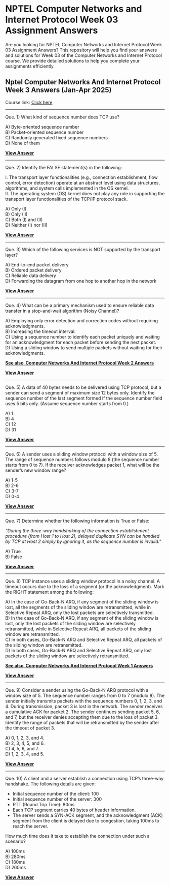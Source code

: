 # NPTEL Computer Networks and Internet Protocol Week 03 Assignment Answers

Are you looking for NPTEL Computer Networks and Internet Protocol Week 03 Assignment Answers? This repository will help you find your answers and solutions for Week 03 of the Computer Networks and Internet Protocol course. We provide detailed solutions to help you complete your assignments efficiently.

## Nptel Computer Networks And Internet Protocol Week 3 Answers (Jan-Apr 2025)

Course link: [Click here](https://onlinecourses.nptel.ac.in/noc25_cs15/course)

***

Que. 1) What kind of sequence number does TCP use?

A) Byte-oriented sequence number\
B) Packet-oriented sequence number\
C) Randomly generated fixed sequence numbers\
D) None of them

[**View Answer**](https://my.progiez.com/courses/computer-networks-and-internet-protocol-nptel-answers/)

***

Que. 2) Identify the FALSE statement(s) in the following:

I. The transport layer functionalities (e.g., connection establishment, flow control, error detection) operate at an abstract level using data structures, algorithms, and system calls implemented in the OS kernel.\
II. The operating system (OS) kernel does not play any role in supporting the transport layer functionalities of the TCP/IP protocol stack.

A) Only (I)\
B) Only (II)\
C) Both (I) and (II)\
D) Neither (I) nor (II)

[**View Answer**](https://my.progiez.com/courses/computer-networks-and-internet-protocol-nptel-answers/)

***

Que. 3) Which of the following services is NOT supported by the transport layer?

A) End-to-end packet delivery\
B) Ordered packet delivery\
C) Reliable data delivery\
D) Forwarding the datagram from one hop to another hop in the network

[**View Answer**](https://my.progiez.com/courses/computer-networks-and-internet-protocol-nptel-answers/)

***

Que. 4) What can be a primary mechanism used to ensure reliable data transfer in a stop-and-wait algorithm (Noisy Channel)?

A) Employing only error detection and correction codes without requiring acknowledgments.\
B) Increasing the timeout interval.\
C) Using a sequence number to identify each packet uniquely and waiting for an acknowledgment for each packet before sending the next packet.\
D) Using a sliding window to send multiple packets without waiting for their acknowledgments.

[****See also**  **Computer Networks And Internet Protocol Week 2 Answers****](https://progiez.com/computer-networks-and-internet-protocol-week-2-answers)

[**View Answer**](https://my.progiez.com/courses/computer-networks-and-internet-protocol-nptel-answers/)

***

Que. 5) A data of 40 bytes needs to be delivered using TCP protocol, but a sender can send a segment of maximum size 12 bytes only. Identify the sequence number of the last segment formed if the sequence number field uses 5 bits only. (Assume sequence number starts from 0.)

A) 1\
B) 4\
C) 12\
D) 31

[**View Answer**](https://my.progiez.com/courses/computer-networks-and-internet-protocol-nptel-answers/)

***

Que. 6) A sender uses a sliding window protocol with a window size of 5. The range of sequence numbers follows modulo 8 (the sequence number starts from 0 to 7). If the receiver acknowledges packet 1, what will be the sender’s new window range?

A) 1-5\
B) 2-6\
C) 3-7\
D) 0-4

[**View Answer**](https://my.progiez.com/courses/computer-networks-and-internet-protocol-nptel-answers/)

***

Que. 7) Determine whether the following information is True or False:

_“During the three-way handshaking of the connection establishment procedure (from Host 1 to Host 2), delayed duplicate SYN can be handled by TCP at Host 2 simply by ignoring it, as the sequence number is invalid.”_

A) True\
B) False

[**View Answer**](https://my.progiez.com/courses/computer-networks-and-internet-protocol-nptel-answers/)

***

Que. 8) TCP instance uses a sliding window protocol in a noisy channel. A timeout occurs due to the loss of a segment (or the acknowledgment). Mark the RIGHT statement among the following:

A) In the case of Go-Back-N ARQ, if any segment of the sliding window is lost, all the segments of the sliding window are retransmitted, while in Selective Repeat ARQ, only the lost packets are selectively transmitted.\
B) In the case of Go-Back-N ARQ, if any segment of the sliding window is lost, only the lost packets of the sliding window are selectively retransmitted, while in Selective Repeat ARQ, all packets of the sliding window are retransmitted.\
C) In both cases, Go-Back-N ARQ and Selective Repeat ARQ, all packets of the sliding window are retransmitted.\
D) In both cases, Go-Back-N ARQ and Selective Repeat ARQ, only lost packets of the sliding window are selectively retransmitted.

[****See also**  **Computer Networks And Internet Protocol Week 1 Answers****](https://progiez.com/computer-networks-and-internet-protocol-week-1-answers)

[**View Answer**](https://my.progiez.com/courses/computer-networks-and-internet-protocol-nptel-answers/)

***

Que. 9) Consider a sender using the Go-Back-N ARQ protocol with a window size of 5. The sequence number ranges from 0 to 7 (modulo 8). The sender initially transmits packets with the sequence numbers 0, 1, 2, 3, and 4. During transmission, packet 3 is lost in the network. The sender receives a cumulative ACK for packet 2. The sender continues sending packet 5, 6, and 7, but the receiver denies accepting them due to the loss of packet 3.\
Identify the range of packets that will be retransmitted by the sender after the timeout of packet 3.

A) 0, 1, 2, 3, and 4.\
B) 2, 3, 4, 5, and 6.\
C) 4, 5, 6, and 7.\
D) 1, 2, 3, 4, and 5.

[**View Answer**](https://my.progiez.com/courses/computer-networks-and-internet-protocol-nptel-answers/)

***

Que. 10) A client and a server establish a connection using TCP’s three-way handshake. The following details are given:

- Initial sequence number of the client: 100
- Initial sequence number of the server: 300
- RTT (Round Trip Time): 80ms
- Each TCP segment carries 40 bytes of header information.
- The server sends a SYN-ACK segment, and the acknowledgment (ACK) segment from the client is delayed due to congestion, taking 100ms to reach the server.

How much time does it take to establish the connection under such a scenario?

A) 100ms\
B) 280ms\
C) 180ms\
D) 260ms

[**View Answer**](https://my.progiez.com/courses/computer-networks-and-internet-protocol-nptel-answers/)

